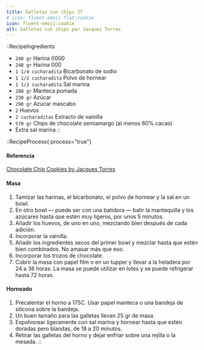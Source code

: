 ```yaml
---
title: Galletas con chips JT
# icon: fluent-emoji-flat:cookie
icon: fluent-emoji:cookie
alt: Galletas con chips por Jacques Torres
---
```


::RecipeIngredients
- `240 gr` Harina 0000 
- `240 gr` Harina 000
- `1 1/4 cucharadita` Bicarbonato de sodio
- `1 1/2 cucharadita` Polvo de hornear
- `1 1/2 cucharadita` Sal marina
- `280 gr` Manteca pomada
- `230 gr` Azúcar
- `290 gr` Azúcar mascabo 
- `2` Huevos
- `2 cucharaditas` Extracto de vainilla
- `570 gr` Chips de chocolate semiamargo (al menos 60% cacao)
- Extra sal marina
::

::RecipeProcess{:process="true"}
#### Referencia

[Chocolate Chip Cookies by Jacques Torres](https://cooking.nytimes.com/recipes/1015819-chocolate-chip-cookies)

#### Masa
1. Tamizar las harinas, el bicarbonato, el polvo de hornear y la sal en un bowl.
2. En otro bowl — puede ser con una batidora — batir la mantequilla y los azúcares hasta que estén muy ligeros, por unos 5 minutos.
3. Añadir los huevos, de uno en uno, mezclando bien después de cada adición.
4. Incorporar la vainilla.
5. Añadir los ingredientes secos del primer bowl y mezclar hasta que estén bien combinados. No amasar más que eso.
6. Incorporar los trozos de chocolate.
7. Cubrir la masa con papel film o en un tupper y llevar a la heladera por 24 a 36 horas. La masa se puede utilizar en lotes y se puede refrigerar hasta 72 horas.

#### Horneado

1. Precalentar el horno a 175C. Usar papel manteca o una bandeja de silicona sobre la bandeja.
2. Un buen tamaño para las galletas llevan 25 gr de masa. 
3. Espolvorear ligeramente con sal marina y hornear hasta que estén doradas pero blandas, de 18 a 20 minutos. 
4. Retirar las galletas del horno y dejar enfriar sobre una rejilla o la mesada.
::